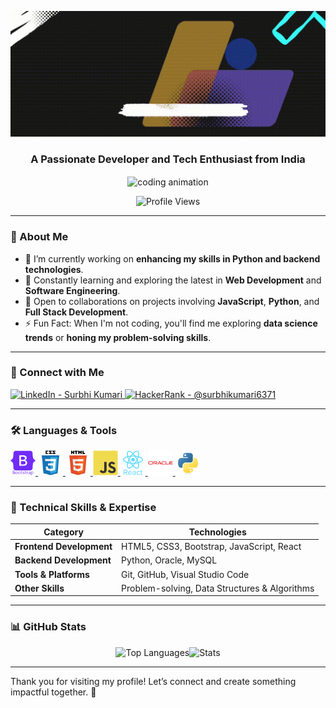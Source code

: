 <p align="center">
  <img src="https://github.com/surbhiadri/surbhiadri/blob/main/subu.gif?raw=true" alt="GitHub Header" />
</p>

<h3 align="center">A Passionate Developer and Tech Enthusiast from India</h3>

<p align="center">
  <img align="center" width="400" alt="coding animation" src="https://media.tenor.com/QVC1Nmb9TwUAAAAi/coding.gif">
</p>

<p align="center">
  <img src="https://komarev.com/ghpvc/?username=surbhiadri&label=Profile%20views&color=0e75b6&style=flat" alt="Profile Views" />
</p>

---

### 🌟 About Me
- 🔭 I’m currently working on **enhancing my skills in Python and backend technologies**.
- 🌱 Constantly learning and exploring the latest in **Web Development** and **Software Engineering**.
- 👯 Open to collaborations on projects involving **JavaScript**, **Python**, and **Full Stack Development**.
- ⚡ Fun Fact: When I'm not coding, you'll find me exploring **data science trends** or **honing my problem-solving skills**.

---

### 🔗 Connect with Me
<p align="left">
  <a href="https://linkedin.com/in/surbhi-kumari-34a349202" target="_blank">
    <img src="https://raw.githubusercontent.com/rahuldkjain/github-profile-readme-generator/master/src/images/icons/Social/linked-in-alt.svg" alt="LinkedIn - Surbhi Kumari" height="30" width="40" />
  </a>
  <a href="https://www.hackerrank.com/surbhikumari6371" target="_blank">
    <img src="https://raw.githubusercontent.com/rahuldkjain/github-profile-readme-generator/master/src/images/icons/Social/hackerrank.svg" alt="HackerRank - @surbhikumari6371" height="30" width="40" />
  </a>
</p>

---

### 🛠️ Languages & Tools
<p align="left">
  <a href="https://getbootstrap.com" target="_blank" rel="noreferrer">
    <img src="https://raw.githubusercontent.com/devicons/devicon/master/icons/bootstrap/bootstrap-plain-wordmark.svg" alt="Bootstrap" width="40" height="40"/>
  </a>
  <a href="https://www.w3schools.com/css/" target="_blank" rel="noreferrer">
    <img src="https://raw.githubusercontent.com/devicons/devicon/master/icons/css3/css3-original-wordmark.svg" alt="CSS3" width="40" height="40"/>
  </a>
  <a href="https://www.w3.org/html/" target="_blank" rel="noreferrer">
    <img src="https://raw.githubusercontent.com/devicons/devicon/master/icons/html5/html5-original-wordmark.svg" alt="HTML5" width="40" height="40"/>
  </a>
  <a href="https://developer.mozilla.org/en-US/docs/Web/JavaScript" target="_blank" rel="noreferrer">
    <img src="https://raw.githubusercontent.com/devicons/devicon/master/icons/javascript/javascript-original.svg" alt="JavaScript" width="40" height="40"/>
  </a>
  <a href="https://reactjs.org/" target="_blank" rel="noreferrer">
    <img src="https://raw.githubusercontent.com/devicons/devicon/master/icons/react/react-original-wordmark.svg" alt="React" width="40" height="40"/>
  </a>
  <a href="https://www.oracle.com/" target="_blank" rel="noreferrer">
    <img src="https://raw.githubusercontent.com/devicons/devicon/master/icons/oracle/oracle-original.svg" alt="Oracle" width="40" height="40"/>
  </a>
  <a href="https://www.python.org" target="_blank" rel="noreferrer">
    <img src="https://raw.githubusercontent.com/devicons/devicon/master/icons/python/python-original.svg" alt="Python" width="40" height="40"/>
  </a>
</p>

---

<!---### 🚀 Projects & Achievements
- **Project 1:** [Project Name](#) - A brief description of a noteworthy project, your role, and any specific technology used.
- **Project 2:** [Project Name](#) - Details about a project where you solved a challenging problem or used a unique approach.
- **Achievement 1:** Recognized for [achievement or contribution], showcasing [skill or technology].

---
-->
### 💼 Technical Skills & Expertise
| **Category**            | **Technologies**                                                                                |
|-------------------------|-------------------------------------------------------------------------------------------------|
| **Frontend Development**| HTML5, CSS3, Bootstrap, JavaScript, React                                                       |
| **Backend Development** | Python, Oracle, MySQL                                                                          |
| **Tools & Platforms**   | Git, GitHub, Visual Studio Code                                                                |
| **Other Skills**        | Problem-solving, Data Structures & Algorithms                                                  |

---

### 📊 GitHub Stats
<div style="display: flex; justify-content: center;">
  <img align="left" src="https://github-readme-stats.vercel.app/api/top-langs?username=surbhiadri&show_icons=true&locale=en&layout=compact" alt="Top Languages" />
  <img src="https://github-readme-stats.vercel.app/api?username=surbhiadri&show_icons=true&locale=en" alt="Stats" />
</div>

---

<!---### 🏆 Certifications & Training
- **Certification 1:** [Certificate Title](#) - A brief mention of the certificate and relevance to your skills.
- **Course 1:** [Course Name](#) - Completed training that enhanced expertise in [technology or concept].
---
-->

Thank you for visiting my profile! Let’s connect and create something impactful together. 🚀
